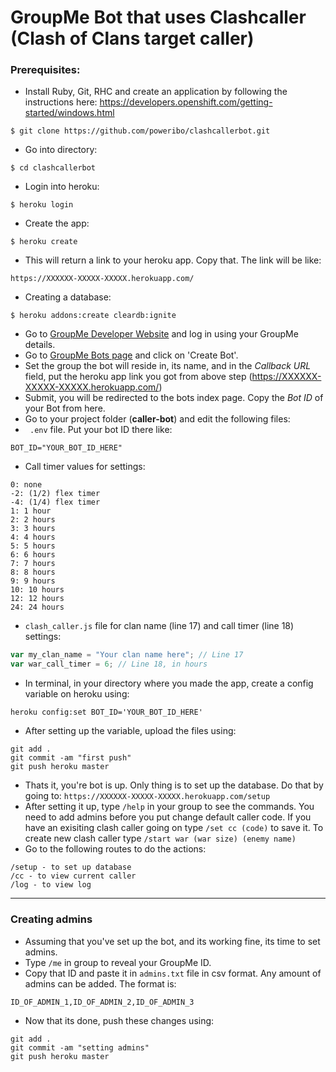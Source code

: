 # GroupMe Bot that uses Clashcaller (Clash of Clans target caller)

### Prerequisites:
 - Install Ruby, Git, RHC and create an application by following the instructions here: https://developers.openshift.com/getting-started/windows.html 
 
```
$ git clone https://github.com/poweribo/clashcallerbot.git 
```
 - Go into directory:
```
$ cd clashcallerbot
```
 - Login into heroku:
```
$ heroku login
```
 - Create the app:
```
$ heroku create
```
 - This will return a link to your heroku app. Copy that. The link will be like:
```
https://XXXXXX-XXXXX-XXXXX.herokuapp.com/
```
  - Creating a database:
```
$ heroku addons:create cleardb:ignite
```

 - Go to [GroupMe Developer Website](https://dev.groupme.com/) and log in using your GroupMe details.
 - Go to [GroupMe Bots page](https://dev.groupme.com/bots) and click on 'Create Bot'.
 - Set the group the bot will reside in, its name, and in the *Callback URL* field, put the heroku app link you got from above step (https://XXXXXX-XXXXX-XXXXX.herokuapp.com/)
 - Submit, you will be redirected to the bots index page. Copy the *Bot ID* of your Bot from here.
 - Go to your project folder (**caller-bot**) and edit the following files:
 - ``` .env``` file. Put your bot ID there like:
```
BOT_ID="YOUR_BOT_ID_HERE"
```

 - Call timer values for settings:
```
0: none
-2: (1/2) flex timer
-4: (1/4) flex timer
1: 1 hour
2: 2 hours
3: 3 hours
4: 4 hours
5: 5 hours
6: 6 hours
7: 7 hours
8: 8 hours
9: 9 hours
10: 10 hours
12: 12 hours
24: 24 hours
```

 - ```clash_caller.js``` file for clan name (line 17) and call timer (line 18) settings:
```javascript
var my_clan_name = "Your clan name here"; // Line 17
var war_call_timer = 6; // Line 18, in hours
```
 - In terminal, in your directory where you made the app, create a config variable on heroku using:
```
heroku config:set BOT_ID='YOUR_BOT_ID_HERE'
```
 - After setting up the variable, upload the files using:
```
git add .
git commit -am "first push"
git push heroku master
```
 - Thats it, you're bot is up. Only thing is to set up the database. Do that by going to: ```https://XXXXXX-XXXXX-XXXXX.herokuapp.com/setup```
 - After setting it up, type ```/help``` in your group to see the commands. You need to add admins before you put change default caller code. If you have an exisiting clash caller going on type ```/set cc (code)``` to save it. To create new clash caller type ```/start war (war size) (enemy name)```
 - Go to the following routes to do the actions:
```
/setup - to set up database
/cc - to view current caller
/log - to view log
```

- - -

### Creating admins ###
 - Assuming that you've set up the bot, and its working fine, its time to set admins.
 - Type ```/me``` in group to reveal your GroupMe ID.
 - Copy that ID and paste it in ```admins.txt``` file in csv format. Any amount of admins can be added. The format is:
```
ID_OF_ADMIN_1,ID_OF_ADMIN_2,ID_OF_ADMIN_3
```

 - Now that its done, push these changes using:
```
git add .
git commit -am "setting admins"
git push heroku master
```
